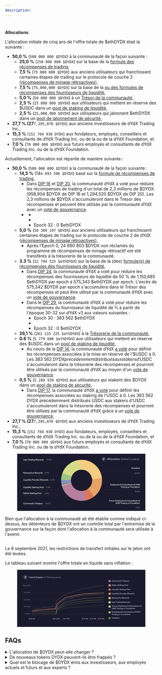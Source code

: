 ```yaml
---
description:
---
```


#

**Allocations**

L'allocation initiale de cinq ans de l'offre totale de $ethDYDX était la suivante :

* **50,0 %** (`500 000 000 $DYDX`) à la communauté de la façon suivante :
  * **25,0 %** (`250 000 000 $DYDX`) sur la base de la [formule des récompenses de trading](https://docs.dydx.community/dydx-governance/rewards/trading-rewards),
  * **7,5 %** (`75 000 000 $DYDX`) aux anciens utilisateurs qui franchissent certaines étapes de trading sur le protocole de couche 2 ([récompenses de minage rétroactives](https://docs.dydx.community/dydx-governance/rewards/retroactive-mining-rewards)),
  * **7,5 %** (`75,000,000 $DYDX`) sur la base de la [ou des formules de récompenses des fournisseurs de liquidité](https://docs.dydx.community/dydx-governance/rewards/liquidity-provider-rewards),
  * **5,0 %** (`50 000 000 $DYDX`) à un [Trésor de la communauté](https://docs.dydx.community/dydx-governance/start-here/community-treasury/),
  * **2,5 %** (`25 000 000 $DYDX`) aux utilisateurs qui mettent en réserve des $USDC dans un [pool de staking de liquidité](https://docs.dydx.community/dydx-governance/staking-pools/liquidity-staking-pool),
  * **2,5 %** (`25,000,000 $DYDX`) aux utilisateurs qui jalonnent $ethDYDX dans un [pool de jalonnement de sécurité](https://docs.dydx.community/dydx-governance/staking-pools/safety-staking-pool),
* **27,7 % (27**`7,295,070 $DYDX`) aux anciens investisseurs de dYdX Trading Inc.,
* **15,3 %** (`152 704 930 DYDX`) aux fondateurs, employés, conseillers et consultants de dYdX Trading Inc. ou de la ou de la dYdX Foundation, et
* **7,0 %** (`70 000 000 $DYDX`) aux futurs employés et consultants de dYdX Trading Inc. ou de la dYdX Foundation.

Actuellement, l'allocation est répartie de manière suivante :

* **50,0 %** (`500 000 000 $DYDX`) à la communauté de la façon suivante :
  * **14,5 %** (14`4 693 506 $DYDX`) basé sur la [formule de récompenses de trading](https://docs.dydx.community/dydx-governance/rewards/trading-rewards),
    * Dans [DIP 16](https://github.com/dydxfoundation/dip/blob/master/content/dips/DIP-16.md) et [DIP 20](https://dydx.community/dashboard/proposal/11), la communauté dYdX a voté pour réduire les récompenses de trading d'un total de 2,3 millions de $DYDX. (958,904 $DYDX de DIP 16 et 1,294,520 $DYDX de DIP 20). Les 2,3 millions de $DYDX s'accumuleront dans le Trésor des récompenses et peuvent être utilisés par la communauté dYdX avec un [vote de gouvernance](https://docs.dydx.community/dydx-governance/voting-and-governance/governance-parameters).
    *
      *
      *
      * Epoch 32 : 0 $ethDYDX
  * **5,0 %** (`50 309 197 $DYDX`) aux anciens utilisateurs qui franchissent certaines étapes de trading sur le protocole de couche 2 de dYdX ([récompenses de minage rétroactives](../rewards/retroactive-mining-rewards.md)),
    * Après l'Epoch 0, 24 690 803 $DYDX non réclamés du programme de récompenses de minage rétroactif ont été transférés à la trésorerie de la communauté.
  * **3.3 %** (`32 794 525 $ethDYDX`) sur la base de la (des) [formule(s) de récompenses des fournisseurs de liquidité](https://docs.dydx.community/dydx-governance/rewards/liquidity-provider-rewards),
    * Dans [DIP 24](https://github.com/dydxfoundation/dip/blob/master/content/dips/DIP-24.md), la communauté dYdX a voté pour réduire les récompenses des fournisseurs de liquidité de 50 % de 1,150,685 $ethDYDX par epoch à 575,343 $ethDYDX par epoch. L'excès de 575,342 $DYDX par epoch s'accumulera dans le Trésor des récompenses et peut être utilisé par la communauté dYdX avec un [vote de gouvernance](https://docs.dydx.community/dydx-governance/voting-and-governance/governance-parameters).
    * Dans le [DIP 29](https://dydx.community/dashboard/proposal/16), la communauté dYdX a voté pour réduire les récompenses du fournisseur de liquidité de ⅓ à partir de l'époque 30-32 sur dYdX v3 aux valeurs suivantes :
      * Epoch 30 : 383 562 $ethDYDX
      *
      * Epoch 32 : 0 $ethDYDX
  * **26,1 %** (`261 133 225 $ethDYDX`) à la [Trésorerie de la communauté](https://docs.dydx.community/dydx-governance/start-here/community-treasury/),
  * **0.6 %** (`5 779 608 $ethDYDX`) aux utilisateurs qui mettent en réserve des $USDC dans un [pool de staking de liquidité](https://docs.dydx.community/dydx-governance/staking-pools/liquidity-staking-pool),
    * Au cours de la [DIP 14](https://github.com/dydxfoundation/dip/blob/master/content/dips/DIP-14.md), la communauté dYdX [a voté](https://dydx.community/dashboard/proposal/7) pour définir les récompenses associées à la mise en réserve de l'$USDC à 0. Les 383 562 $DYDX précédemment distribués aux stakers d'$USDC s'accumuleront dans la trésorerie des récompenses et pourront être utilisés par la communauté dYdX au moyen d'un [vote de gouvernance](https://docs.dydx.community/dydx-governance/voting-and-governance/governance-parameters).
  * **0,5 %** (`5 289 939 $DYDX`) aux utilisateurs qui stakent des $DYDX dans un [pool de staking de sécurité](https://docs.dydx.community/dydx-governance/staking-pools/safety-staking-pool),
    * Dans [DIP 17](https://github.com/dydxfoundation/dip/blob/master/content/dips/DIP-17.md), la communauté dYdX [a voté](https://dydx.community/dashboard/proposal/9) pour définir les récompenses associées au staking de l'USDC à 0. Les 383 562 DYDX précédemment distribués USDC aux stakers d'USDC s'accumuleront dans la trésorerie des récompenses et pourront être utilisés par la communauté dYdX grâce à un [vote de gouvernance](https://docs.dydx.community/dydx-governance/voting-and-governance/governance-parameters),
* **27,7 % (27**`7,295,070 $DYDX`) aux anciens investisseurs de dYdX Trading Inc.,
* **15,3 %** (`152 704 930 DYDX`) aux fondateurs, employés, conseillers et consultants de dYdX Trading Inc. ou de la ou de la dYdX Foundation, et
* **7,0 %** (`70 000 000 $DYDX`) aux futurs employés et consultants de dYdX Trading Inc. ou de la dYdX Foundation.

<figure><img src="../.gitbook/assets/Brand Kit Allocation.png" alt=""><figcaption></figcaption></figure>

Bien que l'allocation à la communauté ait été établie comme indiqué ci-dessus, les détenteurs de $DYDX ont un contrôle total par l'entremise de la gouvernance sur la façon dont l'allocation à la communauté sera utilisée à l'avenir.

##

Le 8 septembre 2021, les restrictions de transfert initiales sur le jeton ont été levées.

Le tableau suivant montre l'offre totale en liquide sans inflation :

<figure><img src="../.gitbook/assets/liquid supply total issuance_3.png" alt=""><figcaption></figcaption></figure>

## **FAQs**

<details>

<summary>L'allocation de $DYDX peut-elle changer ? </summary>

Oui, la communauté dYdX peut changer l'ensemble des [récompenses et des pools existants au moment du lancement](../voting-and-governance/governance-parameters.md). Jusqu'à présent, la communauté dYdX a voté en faveur de la réduction des émissions de DYDX dans plusieurs propositions de gouvernance :

* Dans [DIP 16](https://github.com/dydxfoundation/dip/blob/master/content/dips/DIP-16.md), la communauté dYdX [a voté](https://dydx.community/dashboard/proposal/8) en faveur d'une réduction de trading de 25 %.
*
* Dans [DIP 17](https://github.com/dydxfoundation/dip/blob/master/content/dips/DIP-17.md), la communauté dYdX [a voté](https://dydx.community/dashboard/proposal/9) pour définir les récompenses associées au staking de l'USDC à 0. Les 383 562 DYDX précédemment distribués USDC aux stakers d'USDC s'accumuleront dans la trésorerie des récompenses et pourront être utilisés par la communauté dYdX grâce à un [vote de gouvernance](https://docs.dydx.community/dydx-governance/voting-and-governance/governance-parameters),
* Dans [DIP 24](https://github.com/dydxfoundation/dip/blob/master/content/dips/DIP-24.md), la communauté dYdX [a voté](https://dydx.community/dashboard/proposal/14) pour réduire les récompenses des fournisseurs de liquidité de 50 % de 1,150,685 $DYDX par epoch à 575,343 $DYDX par epoch. L'excès de 575,342 $DYDX par epoch s'accumulera dans le Trésor des récompenses et peut être utilisé par la communauté dYdX avec un [vote de gouvernance](https://docs.dydx.community/dydx-governance/voting-and-governance/governance-parameters).
* Dans [DIP 29](https://dydx.community/dashboard/proposal/16), la communauté dYdX a voté pour réduire les récompenses de trading et de LP d'un ⅓ de l'Epoch 30-32 sur dYdX v3 aux valeurs suivantes :

a. Réduire les récompenses aux valeurs suivantes le 21 novembre 2023 à 15 h 00 UTC (début de l'Epoch 30)

```
 i. Trading: 1,054,795
 ii. LP: 383,562
```

b. Réduire les récompenses aux valeurs suivantes au 19 décembre 2023 à 15 h 00 UTC (début de l'Epoch 31)

```
 i.Trading: 527,398
 ii.LP: 191,781
```

c. Réduire les récompenses aux valeurs suivantes le 16 janvier 2024 à 15 h 00 UTC (début de l'Epoch 32)

```
 i.Trading: 0
 ii.LP: 0
```

</details>

<details>

<summary>De nouveaux tokens DYDX peuvent-ils être frappés ?</summary>



</details>

<details>

<summary>Quel est le blocage de $DYDX émis aux investisseurs, aux employés actuels et futurs et aux experts ?</summary>







*
*
*
*

**Notez que toutes les dates ci-dessus doivent être interprétés comme faisant référence au fuseau horaire UTC.**

Les différents fondateurs, employés, conseillers et consultants de dYdX Trading Inc. dYdX et de la dYdX Foundation sont également soumis au calendrier de restriction de transfert prévu dans l'amendement.

Tous les employés et consultants seront également soumis à divers calendriers d'acquisition qui pourraient leur faire perdre leurs droits à $ethDYDX. Aucune réception de $DYDX par un employé ou un consultant n'est, ou ne sera à l'avenir, basée sur l'offre de services liés au protocole dYdX ou d'autres services pouvant bénéficier du protocole. ethAu lieu de cela, les employés et consultants peuvent recevoir des $DYDX pour des services dont bénéficient uniquement dYdX Trading Inc., la dYdX Foundation ou une autre partie.

Indépendamment de tout blocage sur $ethDYDX, les investisseurs et les anciens employés ou consultants de dYdX Trading Inc. ou de la dYdX Foundation peuvent utiliser $ethDYDX pour faire des propositions, déléguer des votes ou voter sur des propositions liées au Protocole dYdX. Les employés et consultants actuels de dYdX Trading Inc. ou de la dYdX Foundation ne feront initialement aucune proposition, ni ne participeront à aucun vote, mais pourront le faire par la suite. Les employés et consultants actuels de dYdX Trading Inc. ou de la dYdX Foundation peuvent déléguer leurs votes sans tenter d'influencer les résultats du vote.

Tous les investisseurs sont tenus de se conformer à la restriction de transfert imposée par des accords contractuels avec la dYdX Foundation et dYdX Trading Inc. La dYdX Foundation assure le suivi des adresses de portefeuille afin de déterminer si certains transferts ont été effectués en violation de cette restriction.

La Fondation dYdX a exprimé sa volonté d'engager des poursuites judiciaires à l'encontre des investisseurs qui ne respecteraient pas ces exigences.

</details>
